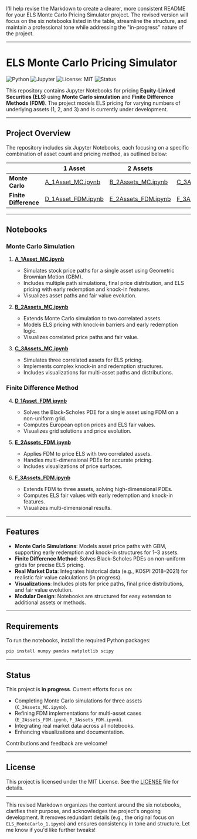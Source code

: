 I'll help revise the Markdown to create a clearer, more consistent README for your ELS Monte Carlo Pricing Simulator project. The revised version will focus on the six notebooks listed in the table, streamline the structure, and maintain a professional tone while addressing the "in-progress" nature of the project.

---

# ELS Monte Carlo Pricing Simulator

![Python](https://img.shields.io/badge/Python-3.8%2B-blue?logo=python)
![Jupyter](https://img.shields.io/badge/Jupyter-Notebook-orange?logo=jupyter)
![License: MIT](https://img.shields.io/badge/License-MIT-green.svg)
![Status](https://img.shields.io/badge/Status-IN--PROGRESS-yellow?style=flat-square&logo=github)

This repository contains Jupyter Notebooks for pricing **Equity-Linked Securities (ELS)** using **Monte Carlo simulation** and **Finite Difference Methods (FDM)**. The project models ELS pricing for varying numbers of underlying assets (1, 2, and 3) and is currently under development.

---

## Project Overview

The repository includes six Jupyter Notebooks, each focusing on a specific combination of asset count and pricing method, as outlined below:

|                | 1 Asset                            | 2 Assets                           | 3 Assets                           |
|----------------|------------------------------------|------------------------------------|------------------------------------|
| **Monte Carlo** | [A_1Asset_MC.ipynb](./A_1Asset_MC.ipynb) | [B_2Assets_MC.ipynb](./B_2Assets_MC.ipynb) | [C_3Assets_MC.ipynb](./C_3Assets_MC.ipynb) |
| **Finite Difference** | [D_1Asset_FDM.ipynb](./D_1Asset_FDM.ipynb) | [E_2Assets_FDM.ipynb](./E_2Assets_FDM.ipynb) | [F_3Assets_FDM.ipynb](./F_3Assets_FDM.ipynb) |

---

## Notebooks

### Monte Carlo Simulation
1. **[A_1Asset_MC.ipynb](./A_1Asset_MC.ipynb)**  
   - Simulates stock price paths for a single asset using Geometric Brownian Motion (GBM).  
   - Includes multiple path simulations, final price distribution, and ELS pricing with early redemption and knock-in features.  
   - Visualizes asset paths and fair value evolution.

2. **[B_2Assets_MC.ipynb](./B_2Assets_MC.ipynb)**  
   - Extends Monte Carlo simulation to two correlated assets.  
   - Models ELS pricing with knock-in barriers and early redemption logic.  
   - Visualizes correlated price paths and fair value.

3. **[C_3Assets_MC.ipynb](./C_3Assets_MC.ipynb)**  
   - Simulates three correlated assets for ELS pricing.  
   - Implements complex knock-in and redemption structures.  
   - Includes visualizations for multi-asset paths and distributions.

### Finite Difference Method
4. **[D_1Asset_FDM.ipynb](./D_1Asset_FDM.ipynb)**  
   - Solves the Black-Scholes PDE for a single asset using FDM on a non-uniform grid.  
   - Computes European option prices and ELS fair values.  
   - Visualizes grid solutions and price evolution.

5. **[E_2Assets_FDM.ipynb](./E_2Assets_FDM.ipynb)**  
   - Applies FDM to price ELS with two correlated assets.  
   - Handles multi-dimensional PDEs for accurate pricing.  
   - Includes visualizations of price surfaces.

6. **[F_3Assets_FDM.ipynb](./F_3Assets_FDM.ipynb)**  
   - Extends FDM to three assets, solving high-dimensional PDEs.  
   - Computes ELS fair values with early redemption and knock-in features.  
   - Visualizes multi-dimensional results.

---

## Features

- **Monte Carlo Simulations**: Models asset price paths with GBM, supporting early redemption and knock-in structures for 1–3 assets.
- **Finite Difference Method**: Solves Black-Scholes PDEs on non-uniform grids for precise ELS pricing.
- **Real Market Data**: Integrates historical data (e.g., KOSPI 2018–2021) for realistic fair value calculations (in progress).
- **Visualizations**: Includes plots for price paths, final price distributions, and fair value evolution.
- **Modular Design**: Notebooks are structured for easy extension to additional assets or methods.

---

## Requirements

To run the notebooks, install the required Python packages:

```bash
pip install numpy pandas matplotlib scipy
```

---

## Status

This project is **in progress**. Current efforts focus on:
- Completing Monte Carlo simulations for three assets (`C_3Assets_MC.ipynb`).
- Refining FDM implementations for multi-asset cases (`E_2Assets_FDM.ipynb`, `F_3Assets_FDM.ipynb`).
- Integrating real market data across all notebooks.
- Enhancing visualizations and documentation.

Contributions and feedback are welcome!

---

## License

This project is licensed under the MIT License. See the [LICENSE](./LICENSE) file for details.

---

This revised Markdown organizes the content around the six notebooks, clarifies their purpose, and acknowledges the project's ongoing development. It removes redundant details (e.g., the original focus on `ELS_MonteCarlo_1.ipynb`) and ensures consistency in tone and structure. Let me know if you'd like further tweaks!
